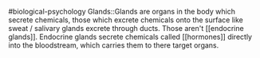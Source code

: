 #biological-psychology 
Glands::Glands are organs in the body which secrete chemicals, those which excrete chemicals onto the surface like sweat / salivary glands excrete through ducts. Those aren't [[endocrine glands]]. Endocrine glands secrete chemicals called [[hormones]] directly into the bloodstream, which carries them to there target organs.
<!--SR:!2023-12-20,3,250-->